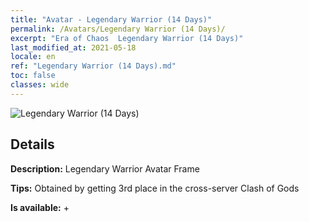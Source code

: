 ```yaml
---
title: "Avatar - Legendary Warrior (14 Days)"
permalink: /Avatars/Legendary Warrior (14 Days)/
excerpt: "Era of Chaos  Legendary Warrior (14 Days)"
last_modified_at: 2021-05-18
locale: en
ref: "Legendary Warrior (14 Days).md"
toc: false
classes: wide
---
```

 ![Legendary Warrior (14 Days)](/images/a/avatarFrame_61.png)

## Details

 **Description:** Legendary Warrior Avatar Frame 

 **Tips:** Obtained by getting 3rd place in the cross-server Clash of Gods 

 **Is available:**  + 


